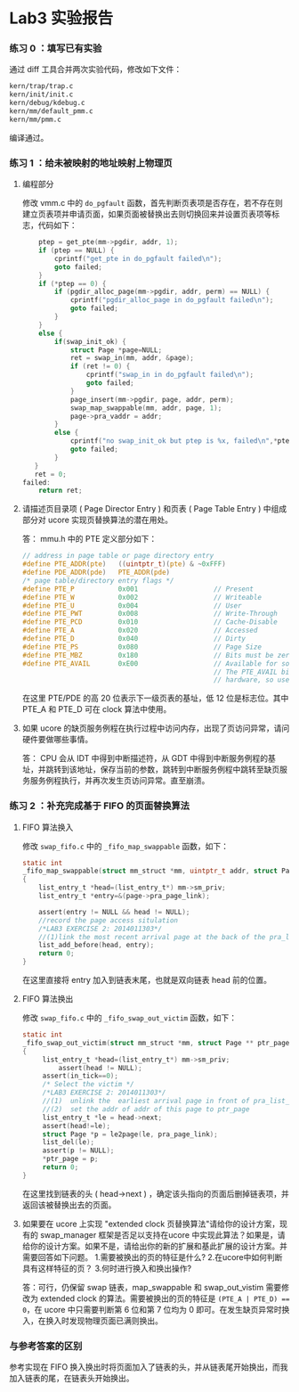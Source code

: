 # Lab3 实验报告

### 练习 0 ：填写已有实验

通过 diff 工具合并两次实验代码，修改如下文件：
```bash
kern/trap/trap.c
kern/init/init.c
kern/debug/kdebug.c
kern/mm/default_pmm.c
kern/mm/pmm.c
```
编译通过。

### 练习 1 ：给未被映射的地址映射上物理页

1. 编程部分

    修改 vmm.c 中的 `do_pgfault` 函数，首先判断页表项是否存在，若不存在则建立页表项并申请页面，如果页面被替换出去则切换回来并设置页表项等标志，代码如下：
	```c
		ptep = get_pte(mm->pgdir, addr, 1);
		if (ptep == NULL) {
			cprintf("get_pte in do_pgfault failed\n");
			goto failed;
		}    
		if (*ptep == 0) { 
			if (pgdir_alloc_page(mm->pgdir, addr, perm) == NULL) {
				cprintf("pgdir_alloc_page in do_pgfault failed\n");
				goto failed;
			}
		}
		else {
			if(swap_init_ok) {
				struct Page *page=NULL;
				ret = swap_in(mm, addr, &page);
				if (ret != 0) {
					cprintf("swap_in in do_pgfault failed\n");
					goto failed;
				}    
				page_insert(mm->pgdir, page, addr, perm);
				swap_map_swappable(mm, addr, page, 1);
				page->pra_vaddr = addr;
			}
			else {
				cprintf("no swap_init_ok but ptep is %x, failed\n",*ptep);
				goto failed;
			}
	   }
	   ret = 0;
	failed:
		return ret;
	```

2. 请描述页目录项 ( Page Director Entry ) 和页表 ( Page Table Entry ) 中组成部分对 ucore 实现页替换算法的潜在用处。

    答： mmu.h 中的 PTE 定义部分如下：
	```c
	// address in page table or page directory entry
	#define PTE_ADDR(pte)   ((uintptr_t)(pte) & ~0xFFF)
	#define PDE_ADDR(pde)   PTE_ADDR(pde)
	/* page table/directory entry flags */
	#define PTE_P           0x001                   // Present
	#define PTE_W           0x002                   // Writeable
	#define PTE_U           0x004                   // User
	#define PTE_PWT         0x008                   // Write-Through
	#define PTE_PCD         0x010                   // Cache-Disable
	#define PTE_A           0x020                   // Accessed
	#define PTE_D           0x040                   // Dirty
	#define PTE_PS          0x080                   // Page Size
	#define PTE_MBZ         0x180                   // Bits must be zero
	#define PTE_AVAIL       0xE00                   // Available for software use
													// The PTE_AVAIL bits aren't used by the kernel or interpreted by the
													// hardware, so user processes are allowed to set them arbitrarily.
	```

    在这里 PTE/PDE 的高 20 位表示下一级页表的基址，低 12 位是标志位。其中 PTE\_A 和 PTE\_D 可在 clock 算法中使用。

3. 如果 ucore 的缺页服务例程在执行过程中访问内存，出现了页访问异常，请问硬件要做哪些事情。

    答： CPU 会从 IDT 中得到中断描述符，从 GDT 中得到中断服务例程的基址，并跳转到该地址，保存当前的参数，跳转到中断服务例程中跳转至缺页服务服务例程执行，并再次发生页访问异常。直至崩溃。
    
### 练习 2 ：补充完成基于 FIFO 的页面替换算法

1. FIFO 算法换入

	修改 `swap_fifo.c` 中的 `_fifo_map_swappable` 函数，如下：
    ```c
    static int
	_fifo_map_swappable(struct mm_struct *mm, uintptr_t addr, struct Page *page, int swap_in)
	{
		list_entry_t *head=(list_entry_t*) mm->sm_priv;
		list_entry_t *entry=&(page->pra_page_link);

		assert(entry != NULL && head != NULL);
		//record the page access situlation
		/*LAB3 EXERCISE 2: 2014011303*/ 
		//(1)link the most recent arrival page at the back of the pra_list_head qeueue.
		list_add_before(head, entry);
		return 0;
	}
    ```

    在这里直接将 entry 加入到链表末尾，也就是双向链表 head 前的位置。

2. FIFO 算法换出
    
	修改 `swap_fifo.c` 中的 `_fifo_swap_out_victim` 函数，如下：
    ```c
	static int
	_fifo_swap_out_victim(struct mm_struct *mm, struct Page ** ptr_page, int in_tick)
	{
		 list_entry_t *head=(list_entry_t*) mm->sm_priv;
			 assert(head != NULL);
		 assert(in_tick==0);
		 /* Select the victim */
		 /*LAB3 EXERCISE 2: 2014011303*/ 
		 //(1)  unlink the  earliest arrival page in front of pra_list_head qeueue
		 //(2)  set the addr of addr of this page to ptr_page
		 list_entry_t *le = head->next;
		 assert(head!=le);
		 struct Page *p = le2page(le, pra_page_link);
		 list_del(le);
		 assert(p != NULL);
		 *ptr_page = p;
		 return 0;
	}
	```

	在这里找到链表的头 ( head->next ) ，确定该头指向的页面后删掉链表项，并返回该被替换出去的页面。

3. 如果要在 ucore 上实现 "extended clock 页替换算法"请给你的设计方案，现有的 swap_manager 框架是否足以支持在ucore 中实现此算法？如果是，请给你的设计方案。如果不是，请给出你的新的扩展和基此扩展的设计方案。并需要回答如下问题。
	1.需要被换出的页的特征是什么?
	2.在ucore中如何判断具有这样特征的页？
	3.何时进行换入和换出操作?

	答：可行，仍保留 swap 链表，map_swappable 和 swap_out_vistim 需要修改为 extended clock 的算法。需要被换出的页的特征是 `(PTE_A | PTE_D) == 0`，在 ucore 中只需要判断第 6 位和第 7 位均为 0 即可。在发生缺页异常时换入，在换入时发现物理页面已满则换出。
	
### 与参考答案的区别
参考实现在 FIFO 换入换出时将页面加入了链表的头，并从链表尾开始换出，而我加入链表的尾，在链表头开始换出。
